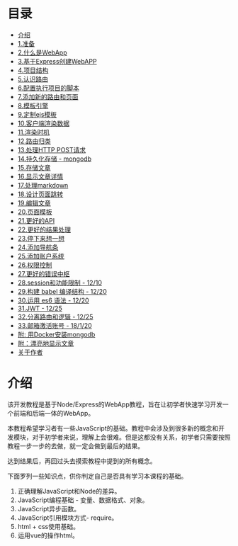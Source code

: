 # 目录

* [介绍](README.md)
* [1.准备](1-ready.md)
* [2.什么是WebApp](2-what-is-webapp.md)
* [3.基于Express创建WebAPP](3-create-webapp.md)
* [4.项目结构](4-project-construction.md)
* [5.认识路由](5-know-route.md)
* [6.配置执行项目的脚本](6-run-script.md)
* [7.添加新的路由和页面](7-create-new-route-and-page.md)
* [8.模板引擎](8-ejs-template.md)
* [9.定制ejs模板](9-use-ejs.md)
* [10.客户端渲染数据](10-client-render.md)
* [11.渲染时机](11-render-timer.md)
* [12.路由归类](12-route-classified.md)
* [13.处理HTTP POST请求](13-HTTP-POST.md)
* [14.持久化存储 - mongodb](14-mongodb.md)
* [15.存储文章](15-store-post.md)
* [16.显示文章详情](16-show-post.md)
* [17.处理markdown](17-markdown.md)
* [18.设计页面跳转](18-design-pages-jump.md)
* [19.编辑文章](19-edit-post.md)
* [20.页面模板](20-views-template.md)
* [21.更好的API](21-good-api.md)
* [22.更好的结果处理](22-good-result.md)
* [23.停下来想一想](23-wait-and-think.md)
* [24.添加导航条](24-add-navigationbar.md)
* [25.添加账户系统](25-add-account.md)
* [26.权限控制](26-permission.md)
* [27.更好的错误中枢](27-good-error-handle.md)
* [28.session和功能限制 - 12/10](28-session-and-permission.md)
* [29.构建 babel 编译结构 - 12/20](29-babel.md)
* [30.运用 es6 语法 - 12/20](30-use-es6.md)
* [31.JWT - 12/25](31-jwt.md)
* [32.分离路由和逻辑 - 12/25](32-route-classified-again.md)
* [33.邮箱激活账号 - 18/1/20](33-active-account.md)
* [附: 用Docker安装mongodb](install-mongodb-from-docker.md)
* [附：漂亮地显示文章](pretty-post.md)
* [关于作者](about-author.md)

# 介绍

该开发教程是基于Node/Express的WebApp教程，旨在让初学者快速学习开发一个前端和后端一体的WebApp。

本教程希望学习者有一些JavaScript的基础。教程中会涉及到很多新的概念和开发模块，对于初学者来说，理解上会很难。但是这都没有关系，初学者只需要按照教程一步一步的去做，就一定会做到最后的结果。

达到结果后，再回过头去摸索教程中提到的所有概念。

下面罗列一些知识点，供你判定自己是否具有学习本课程的基础。

1. 正确理解JavaScript和Node的差异。
2. JavaScript编程基础 - 变量、数据格式、对象。
3. JavaScript异步函数。
4. JavaScript引用模块方式- require。
5. html + css使用基础。
6. 运用vue的操作html。
